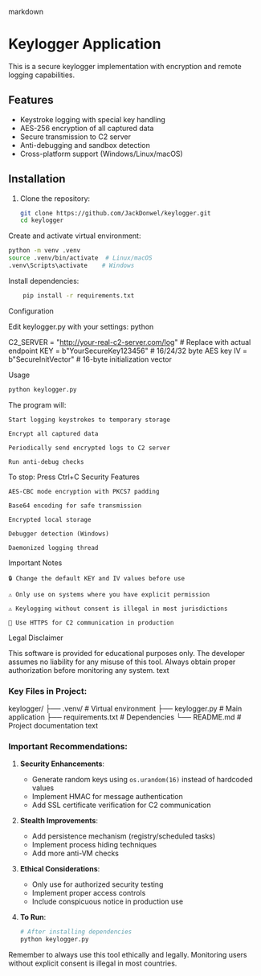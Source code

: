 markdown

# Keylogger Application

This is a secure keylogger implementation with encryption and remote logging capabilities.

## Features
- Keystroke logging with special key handling
- AES-256 encryption of all captured data
- Secure transmission to C2 server
- Anti-debugging and sandbox detection
- Cross-platform support (Windows/Linux/macOS)

## Installation
1. Clone the repository:
   ```bash
   git clone https://github.com/JackDonwel/keylogger.git
   cd keylogger

Create and activate virtual environment:
   ```bash
   python -m venv .venv
   source .venv/bin/activate  # Linux/macOS
   .venv\Scripts\activate    # Windows
```
Install dependencies:
```bash
    pip install -r requirements.txt
```
Configuration

Edit keylogger.py with your settings:
python

C2_SERVER = "http://your-real-c2-server.com/log"  # Replace with actual endpoint
KEY = b"YourSecureKey123456"  # 16/24/32 byte AES key
IV = b"SecureInitVector"     # 16-byte initialization vector

Usage
```bash
python keylogger.py
```
The program will:

    Start logging keystrokes to temporary storage

    Encrypt all captured data

    Periodically send encrypted logs to C2 server

    Run anti-debug checks

To stop: Press Ctrl+C
Security Features

    AES-CBC mode encryption with PKCS7 padding

    Base64 encoding for safe transmission

    Encrypted local storage

    Debugger detection (Windows)

    Daemonized logging thread

Important Notes

    🔒 Change the default KEY and IV values before use

    ⚠️ Only use on systems where you have explicit permission

    ⚠️ Keylogging without consent is illegal in most jurisdictions

    🔐 Use HTTPS for C2 communication in production

Legal Disclaimer

This software is provided for educational purposes only. The developer assumes no liability for any misuse of this tool. Always obtain proper authorization before monitoring any system.
text


### Key Files in Project:

keylogger/
├── .venv/ # Virtual environment
├── keylogger.py # Main application
├── requirements.txt # Dependencies
└── README.md # Project documentation
text


### Important Recommendations:
1. **Security Enhancements**:
   - Generate random keys using `os.urandom(16)` instead of hardcoded values
   - Implement HMAC for message authentication
   - Add SSL certificate verification for C2 communication

2. **Stealth Improvements**:
   - Add persistence mechanism (registry/scheduled tasks)
   - Implement process hiding techniques
   - Add more anti-VM checks

3. **Ethical Considerations**:
   - Only use for authorized security testing
   - Implement proper access controls
   - Include conspicuous notice in production use

4. **To Run**:
   ```bash
   # After installing dependencies
   python keylogger.py

Remember to always use this tool ethically and legally. Monitoring users without explicit consent is illegal in most countries.
